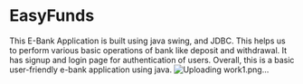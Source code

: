 # EasyFunds
This E-Bank Application is built using java swing, and JDBC. This helps us to perform various basic operations of bank like deposit and withdrawal. It has signup and login page for authentication of users. Overall, this is a basic user-friendly e-bank application using java.
![Uploading work1.png…]()
